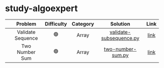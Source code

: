 # study-algoexpert

|   |      Problem      | Difficulty | Category |          Solution           |                               Link                               | 
|---|:-----------------:| :--------: | :------: |:---------------------------:|:----------------------------------------------------------------:| 
|   | Validate Sequence |     🟢     |Array| [validate-subsequence.py](https://github.com/cherry-ni/study-algoexpert/blob/main/Easy/validate-subsequence.py) | [link](https://www.algoexpert.io/questions/validate-subsequence) |
|   |  Two Number Sum   |     🟢     |Array|    [two-number-sum.py](https://github.com/cherry-ni/study-algoexpert/blob/main/Easy/validate-subsequence.py)    |    [link](https://www.algoexpert.io/questions/two-number-sum)    |
